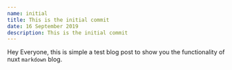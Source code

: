 ```yaml
---
name: initial
title: This is the initial commit
date: 16 September 2019
description: This is the initial commit
---
```


Hey Everyone, this is simple a test blog post to show you
the functionality of nuxt `markdown` blog.
